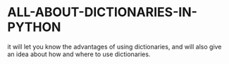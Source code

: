 # ALL-ABOUT-DICTIONARIES-IN-PYTHON
it will let you know the advantages of using dictionaries, and will also give an idea about how and where to use dictionaries.
